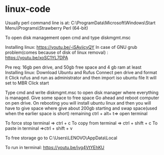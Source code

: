# linux-code
Usually perl command line is at: C:\ProgramData\Microsoft\Windows\Start Menu\Programs\Strawberry Perl (64-bit)

To open disk management open cmd and type diskmgmt.msc

Installing linux: https://youtu.be/-iSAyiicyQY
In case of GNU grub problem(comes because of disk of linux removal) : https://youtu.be/xoSC1YL7DPA

Pre req: 16gb pen drive, and 50gb free space and 4 gb ram at least
Installing linux: Download Ubuntu and Rufus
Connect pen drive and format it
Click rufus and run as administrator and then import iso ubuntu file
It will set to MBR
Click start

Type cmd and write diskmgmt.msc to open disk manager where everything is managed.
Give some space to free space
Go ahead and reboot computer on pen drive.
On rebooting you will install ubuntu linux and then you will have to give space where give about 200gb starting and swap space(used when the earlier space is short) remaining
ctrl + alt+ t=> open terminal


To force stop terminal => ctrl + c
To copy from terminal  => ctrl + shift + c
To paste in terminal   =>ctrl + shift + v


To free storage go to 
C:\Users\LENOVO\AppData\Local


To run in terminal:
https://youtu.be/jvg4VtYEhKU
